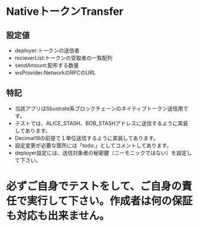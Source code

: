 # NativeトークンTransfer
## 設定値
- deployer:トークンの送信者
- recieverList:トークンの受取者の一覧配列
- sendAmount:配布する数量
- wsProvider:NetworkのRPCのURL
## 特記
- 当該アプリはSbustrate系ブロックチェーンのネイティブトークン送信用です。
- テストでは、ALICE_STASH、BOB_STASHアドレスに送信するように実装してあります。
- Decimal18の前提で１単位送信するように実装してあります。
- 設定変更が必要な箇所には「todo:」としてコメントしてあります。
- deployer設定には、送信対象者の秘密鍵（ニーモニックではない）を設定して下さい。
# 必ずご自身でテストをして、ご自身の責任で実行して下さい。作成者は何の保証も対応も出来ません。
